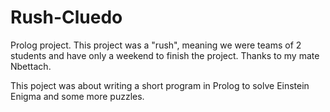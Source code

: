 # Rush-Cluedo
Prolog project. This project was a "rush", meaning we were teams of 2 students and have only a weekend to finish the project.
Thanks to my mate Nbettach.

This poject was about writing a short program in Prolog to solve Einstein Enigma and some more puzzles.
